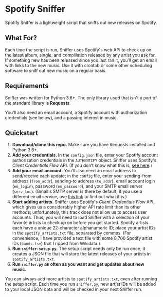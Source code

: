 # Spotify Sniffer
Spotify Sniffer is a lightweight script that sniffs out new releases on Spotify.

## What For?
Each time the script is run, Sniffer uses Spotify's web API to check up on the latest album, single, and complilation released by any artist you ask for. If something new has been released since you last ran it, you'll get an email with links to the new music. Use it with crontab or some other scheduling software to sniff out new music on a regular basis.

## Requirements
Sniffer was written for Python 3.6+. The only library used that isn't a part of the standard library is **Requests**.

You'll also need an email account, a Spotify account with authorization credentials (see below), and a passing interest in music.

## Quickstart
1. **Download/clone this repo.** Make sure you have Requests installed and Python 3.6+.
2. **Add your credentials.** In the ```config.json``` file, enter your Spotify account authorization credentials in the ```AUTHENTIFY``` object. Sniffer uses Spotify's *Client Credentials Flow* API. (If you don't know what this is, [see here](https://developer.spotify.com/documentation/general/guides/authorization-guide/).)
3. **Add your email account.** You'll also need an email address to send/receive each update; in the ```config``` file, enter your sending-from address (```from_addr```), sending-to address (```to_addr```), email account login (```em_login```), password (```em_password```), and your SMTP email server (```serv_loc```). (Gmail's SMTP server is there by default; if you use a different email service, use [this link](https://serversmtp.com/what-is-my-smtp/) to find out what it is.)
4. **Start adding artists.** Sniffer uses Spotify's *Client Credentials Flow* API, which gives us a considerably higher API rate limit than its other methods; unfortunately, this track does not allow us to access user accounts. Thus, you will need to load Sniffer with a selection of your favorite artists to check up on before you get started. Spotify artists each have a unique 22-character alphanumeric ID; place your artist IDs in the ```spotify_artists.txt``` file, separated by commas. (For convenience, I have provided a text file with some 8,700 Spotify artist IDs (```bands.tsv```) that I ripped from Wikidata.)
5. **Run ```sniffer-setup.py```.** The setup script needs only be run once; it creates a JSON file that will store the latest releases of your artists in ```spotify_artists.txt```.
6. **Run ```sniffer.py``` as often as you want and get updates about new music.**

You can always add more artists to ```spotify_artists.txt```, even after running the setup script. Each time you run ```sniffer.py```, new artist IDs will be added to your local JSON data and will be checked in your next Sniffer run.
